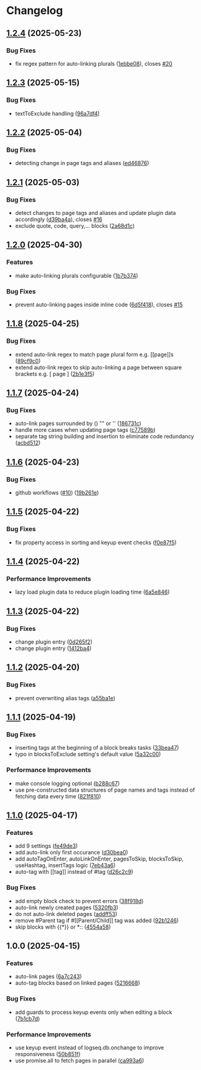 # Changelog

## [1.2.4](https://github.com/braladin/logseq-autolink-autotag/compare/v1.2.3...v1.2.4) (2025-05-23)


### Bug Fixes

* fix regex pattern for auto-linking plurals ([1ebbe08](https://github.com/braladin/logseq-autolink-autotag/commit/1ebbe08f0335efdaf77f57216adb185d93a5b692)), closes [#20](https://github.com/braladin/logseq-autolink-autotag/issues/20)

## [1.2.3](https://github.com/braladin/logseq-autolink-autotag/compare/v1.2.2...v1.2.3) (2025-05-15)


### Bug Fixes

* textToExclude handling ([96a7df4](https://github.com/braladin/logseq-autolink-autotag/commit/96a7df47ed4ac2a308049a359a2d09542ea328e3))

## [1.2.2](https://github.com/braladin/logseq-autolink-autotag/compare/v1.2.1...v1.2.2) (2025-05-04)


### Bug Fixes

* detecting change in page tags and aliases ([ed46876](https://github.com/braladin/logseq-autolink-autotag/commit/ed46876d2ea0a8c222e223d6c1f21a6f6e1c6bce))

## [1.2.1](https://github.com/braladin/logseq-autolink-autotag/compare/v1.2.0...v1.2.1) (2025-05-03)


### Bug Fixes

* detect changes to page tags and aliases and update plugin data accordingly ([d39ba4a](https://github.com/braladin/logseq-autolink-autotag/commit/d39ba4a90c7711626bfe96350191189a5f95ab50)), closes [#16](https://github.com/braladin/logseq-autolink-autotag/issues/16)
* exclude quote, code, query,... blocks ([2a68d1c](https://github.com/braladin/logseq-autolink-autotag/commit/2a68d1c508d92a7a83b010a907034716b17a1d24))

## [1.2.0](https://github.com/braladin/logseq-autolink-autotag/compare/v1.1.8...v1.2.0) (2025-04-30)


### Features

* make auto-linking plurals configurable ([1b7b374](https://github.com/braladin/logseq-autolink-autotag/commit/1b7b374b0b3fca7b963545ddb77dd20a2575eef5))


### Bug Fixes

* prevent auto-linking pages inside inline code ([6d5f418](https://github.com/braladin/logseq-autolink-autotag/commit/6d5f41819c85e069445a999b8b8a847444cc7b80)), closes [#15](https://github.com/braladin/logseq-autolink-autotag/issues/15)

## [1.1.8](https://github.com/braladin/logseq-autolink-autotag/compare/v1.1.7...v1.1.8) (2025-04-25)


### Bug Fixes

* extend auto-link regex to match page plural form e.g. [[page]]s ([89cf9c0](https://github.com/braladin/logseq-autolink-autotag/commit/89cf9c0e1be62e73064bd4f6ddf9ef06bc657245))
* extend auto-link regex to skip auto-linking a page between square brackets e.g. [ page ] ([2b1e3f5](https://github.com/braladin/logseq-autolink-autotag/commit/2b1e3f50d4b3f75dedfef884fa5ac2939b8fe976))

## [1.1.7](https://github.com/braladin/logseq-autolink-autotag/compare/v1.1.6...v1.1.7) (2025-04-24)


### Bug Fixes

* auto-link pages surrounded by () "" or '' ([186731c](https://github.com/braladin/logseq-autolink-autotag/commit/186731cf8533bdd35ef5b7b43586af660cd399ef))
* handle more cases when updating page tags ([c77589b](https://github.com/braladin/logseq-autolink-autotag/commit/c77589b87c8f33c39b7d0f610388932e38d56f6b))
* separate tag string building and insertion to eliminate code redundancy ([acbd512](https://github.com/braladin/logseq-autolink-autotag/commit/acbd51275be9b822eca7da05fbbd5789bc5e7564))

## [1.1.6](https://github.com/braladin/logseq-autolink-autotag/compare/v1.1.5...v1.1.6) (2025-04-23)


### Bug Fixes

* github workflows ([#10](https://github.com/braladin/logseq-autolink-autotag/issues/10)) ([19b261e](https://github.com/braladin/logseq-autolink-autotag/commit/19b261ec0e5965aa4cb76a5fd2d8bad55b4c0361))

## [1.1.5](https://github.com/braladin/logseq-autolink-autotag/compare/v1.1.4...v1.1.5) (2025-04-22)


### Bug Fixes

* fix property access in sorting and keyup event checks ([f0e87f5](https://github.com/braladin/logseq-autolink-autotag/commit/f0e87f5c5403aa315f1b15811924b72c1dafb951))

## [1.1.4](https://github.com/braladin/logseq-autolink-autotag/compare/v1.1.3...v1.1.4) (2025-04-22)


### Performance Improvements

* lazy load plugin data to reduce plugin loading time ([6a5e846](https://github.com/braladin/logseq-autolink-autotag/commit/6a5e8466dcb7e92775408f81c56e710bfd401c2a))

## [1.1.3](https://github.com/braladin/logseq-autolink-autotag/compare/v1.1.2...v1.1.3) (2025-04-22)


### Bug Fixes

* change plugin entry ([0d265f2](https://github.com/braladin/logseq-autolink-autotag/commit/0d265f2c8716f3adbf034848fb53adf2e61d959f))
* change plugin entry ([1412ba4](https://github.com/braladin/logseq-autolink-autotag/commit/1412ba40c075ef5546179ed86d063fe295b5c8ad))

## [1.1.2](https://github.com/braladin/logseq-autolink-autotag/compare/v1.1.1...v1.1.2) (2025-04-20)


### Bug Fixes

* prevent overwriting alias tags ([a55ba1e](https://github.com/braladin/logseq-autolink-autotag/commit/a55ba1e5e817dfac1ef93173d8ec8b748a843a3f))

## [1.1.1](https://github.com/braladin/logseq-autolink-autotag/compare/v1.1.0...v1.1.1) (2025-04-19)


### Bug Fixes

* inserting tags at the beginning of a block breaks tasks ([33bea47](https://github.com/braladin/logseq-autolink-autotag/commit/33bea4784b63f6f5f1238b43b06c5aa4970ac80d))
* typo in blocksToExclude setting's default value ([5a32c00](https://github.com/braladin/logseq-autolink-autotag/commit/5a32c00ca9d4c43d90cca02cb45733c3d4099d32))


### Performance Improvements

* make console logging optional ([b288c67](https://github.com/braladin/logseq-autolink-autotag/commit/b288c67e16462f04e0062e3c9495386c4df66342))
* use pre-constructed data structures of page names and tags instead of fetching data every time ([821f810](https://github.com/braladin/logseq-autolink-autotag/commit/821f8105343a3ed14f4d309880092c211330a18b))

## [1.1.0](https://github.com/braladin/logseq-autolink-autotag/compare/v1.0.0...v1.1.0) (2025-04-17)


### Features

* add 9 settings ([fe49de3](https://github.com/braladin/logseq-autolink-autotag/commit/fe49de39bd5762d955ca34db09a1ab4686411b90))
* add auto-link only first occurance ([d30bea0](https://github.com/braladin/logseq-autolink-autotag/commit/d30bea0acbff6a27844c30a99d0dfbda4cbd919f))
* add autoTagOnEnter, autoLinkOnEnter, pagesToSkip, blocksToSkip, useHashtag, insertTags logic ([7eb43a6](https://github.com/braladin/logseq-autolink-autotag/commit/7eb43a6f49107957986cb5cad89d2aadcccf9a00))
* auto-tag with [[tag]] instead of #tag ([d26c2c9](https://github.com/braladin/logseq-autolink-autotag/commit/d26c2c90c531f797804a75e2a72f900ee49f5367))


### Bug Fixes

* add empty block check to prevent errors ([38f918d](https://github.com/braladin/logseq-autolink-autotag/commit/38f918d2123b3a8bac8e98dc21e5df5e47d57759))
* auto-link newly created pages ([5320fb3](https://github.com/braladin/logseq-autolink-autotag/commit/5320fb3b6d6751c8e5754f53e20fffd245479e7e))
* do not auto-link deleted pages ([addff53](https://github.com/braladin/logseq-autolink-autotag/commit/addff538d9db248fa04ed9b7eba4b1512eba81a2))
* remove #Parent tag if #[[Parent/Child]] tag was added ([92b1246](https://github.com/braladin/logseq-autolink-autotag/commit/92b124634a7eaa932478d230738aa7a8a17faf7c))
* skip blocks with {{*}} or *:: ([4554a58](https://github.com/braladin/logseq-autolink-autotag/commit/4554a5898d83bbd1548ca505359f93c6ea53e510))

## 1.0.0 (2025-04-15)


### Features

* auto-link pages ([6a7c243](https://github.com/braladin/logseq-autolink-autotag/commit/6a7c2437da03d8af15a30bbb3c09dc70337917c2))
* auto-tag blocks based on linked pages ([5216668](https://github.com/braladin/logseq-autolink-autotag/commit/5216668fd8ea5d1a62517d42a9a5d49b2356d8c7))


### Bug Fixes

* add guards to process keyup events only when editing a block ([7b1cb7d](https://github.com/braladin/logseq-autolink-autotag/commit/7b1cb7d8f80a19a1a8a316ef676d35544d4e2eaa))


### Performance Improvements

* use keyup event instead of logseq.db.onchange to improve responsiveness ([50b851f](https://github.com/braladin/logseq-autolink-autotag/commit/50b851f2a7d83b91f4d10e59232442ea7eea4a63))
* use promise.all to fetch pages in parallel ([ca993a6](https://github.com/braladin/logseq-autolink-autotag/commit/ca993a6b233593145a0655bd5c87ecb185f80042))
